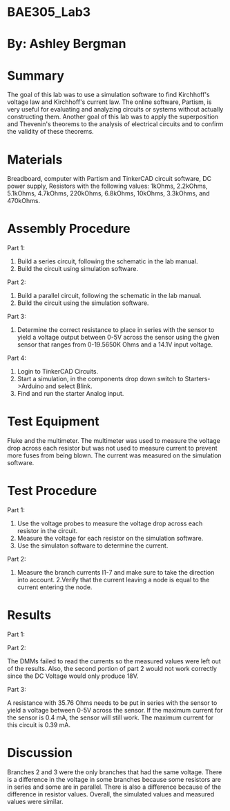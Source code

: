 # BAE305_Lab3
# By: Ashley Bergman

# Summary
The goal of this lab was to use a simulation software to find Kirchhoff's voltage law and Kirchhoff's current law. The online software, Partism, is very useful for evaluating and analyzing circuits or systems without actually constructing them. Another goal of this lab was to apply the superposition and Thevenin's theorems to the analysis of electrical circuits and to confirm the validity of these theorems. 

# Materials
Breadboard, computer with Partism and TinkerCAD circuit software, DC power supply, Resistors with the following values: 1kOhms, 2.2kOhms, 5.1kOhms, 4.7kOhms, 220kOhms, 6.8kOhms, 10kOhms, 3.3kOhms, and 470kOhms.

# Assembly Procedure
Part 1:
1. Build a series circuit, following the schematic in the lab manual.
2. Build the circuit using simulation software.

Part 2:
1. Build a parallel circuit, following the schematic in the lab manual. 
2. Build the circuit using the simulation software. 

Part 3: 
1. Determine the correct resistance to place in series with the sensor to yield a voltage output between 0-5V across the sensor using the given sensor that ranges from 0-19.5650K Ohms and a 14.1V input voltage. 

Part 4: 
1. Login to TinkerCAD Circuits.
2. Start a simulation, in the components drop down switch to Starters->Arduino and select Blink.
3. Find and run the starter Analog input.

# Test Equipment
Fluke and the multimeter. The multimeter was used to measure the voltage drop across each resistor but was not used to measure current to prevent more fuses from being blown. The current was measured on the simulation software.

# Test Procedure 
Part 1: 

1. Use the voltage probes to measure the voltage drop across each resistor in the circuit. 
2. Measure the voltage for each resistor on the simulation software.
3. Use the simulaton software to determine the current. 

Part 2:
1. Measure the branch currents I1-7 and make sure to take the direction into account. 
2.Verify that the current leaving a node is equal to the current entering the node.

# Results
Part 1:

Part 2:

The DMMs failed to read the currents so the measured values were left out of the results. Also, the second portion of part 2 would not work correctly since the DC Voltage would only produce 18V.

Part 3: 

A resistance with 35.76 Ohms needs to be put in series with the sensor to yield a voltage between 0-5V across the sensor. 
If the maximum current for the sensor is 0.4 mA, the sensor will still work. The maximum current for this circuit is 0.39 mA.

# Discussion
Branches 2 and 3 were the only branches that had the same voltage. There is a difference in the voltage in some branches because some resistors are in series and some are in parallel. There is also a difference because of the difference in resistor values. Overall, the simulated values and measured values were similar. 
